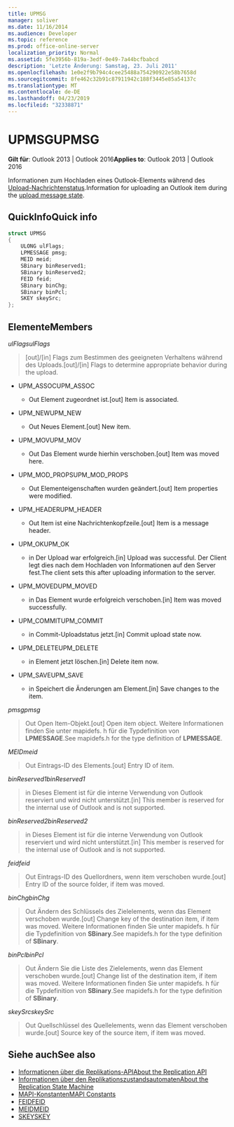 ```yaml
---
title: UPMSG
manager: soliver
ms.date: 11/16/2014
ms.audience: Developer
ms.topic: reference
ms.prod: office-online-server
localization_priority: Normal
ms.assetid: 5fe3956b-819a-3edf-0e49-7a44bcfbabcd
description: 'Letzte Änderung: Samstag, 23. Juli 2011'
ms.openlocfilehash: 1e0e2f9b794c4cee25488a754290922e58b7658d
ms.sourcegitcommit: 8fe462c32b91c87911942c188f3445e85a54137c
ms.translationtype: MT
ms.contentlocale: de-DE
ms.lasthandoff: 04/23/2019
ms.locfileid: "32338871"
---
```

# <a name="upmsg"></a><span data-ttu-id="624f5-103">UPMSG</span><span class="sxs-lookup"><span data-stu-id="624f5-103">UPMSG</span></span>

<span data-ttu-id="624f5-104">**Gilt für**: Outlook 2013 | Outlook 2016</span><span class="sxs-lookup"><span data-stu-id="624f5-104">**Applies to**: Outlook 2013 | Outlook 2016</span></span> 
  
<span data-ttu-id="624f5-105">Informationen zum Hochladen eines Outlook-Elements während des [Upload-Nachrichtenstatus](upload-message-state.md).</span><span class="sxs-lookup"><span data-stu-id="624f5-105">Information for uploading an Outlook item during the [upload message state](upload-message-state.md).</span></span>
  
## <a name="quick-info"></a><span data-ttu-id="624f5-106">QuickInfo</span><span class="sxs-lookup"><span data-stu-id="624f5-106">Quick info</span></span>

```cpp
struct UPMSG 
{ 
    ULONG ulFlags; 
    LPMESSAGE pmsg; 
    MEID meid; 
    SBinary binReserved1; 
    SBinary binReserved2; 
    FEID feid; 
    SBinary binChg; 
    SBinary binPcl; 
    SKEY skeySrc; 
};
```

## <a name="members"></a><span data-ttu-id="624f5-107">Elemente</span><span class="sxs-lookup"><span data-stu-id="624f5-107">Members</span></span>

 <span data-ttu-id="624f5-108">_ulFlags_</span><span class="sxs-lookup"><span data-stu-id="624f5-108">_ulFlags_</span></span>
  
> <span data-ttu-id="624f5-109">[out]/[in] Flags zum Bestimmen des geeigneten Verhaltens während des Uploads.</span><span class="sxs-lookup"><span data-stu-id="624f5-109">[out]/[in] Flags to determine appropriate behavior during the upload.</span></span> 
    
  - <span data-ttu-id="624f5-110">UPM_ASSOC</span><span class="sxs-lookup"><span data-stu-id="624f5-110">UPM_ASSOC</span></span>
    
    - <span data-ttu-id="624f5-111">Out Element zugeordnet ist.</span><span class="sxs-lookup"><span data-stu-id="624f5-111">[out] Item is associated.</span></span>
    
  - <span data-ttu-id="624f5-112">UPM_NEW</span><span class="sxs-lookup"><span data-stu-id="624f5-112">UPM_NEW</span></span>
    
    - <span data-ttu-id="624f5-113">Out Neues Element.</span><span class="sxs-lookup"><span data-stu-id="624f5-113">[out] New item.</span></span> 
    
  - <span data-ttu-id="624f5-114">UPM_MOV</span><span class="sxs-lookup"><span data-stu-id="624f5-114">UPM_MOV</span></span>
    
    - <span data-ttu-id="624f5-115">Out Das Element wurde hierhin verschoben.</span><span class="sxs-lookup"><span data-stu-id="624f5-115">[out] Item was moved here.</span></span>
    
  - <span data-ttu-id="624f5-116">UPM_MOD_PROPS</span><span class="sxs-lookup"><span data-stu-id="624f5-116">UPM_MOD_PROPS</span></span>
    
    - <span data-ttu-id="624f5-117">Out Elementeigenschaften wurden geändert.</span><span class="sxs-lookup"><span data-stu-id="624f5-117">[out] Item properties were modified.</span></span>
    
  - <span data-ttu-id="624f5-118">UPM_HEADER</span><span class="sxs-lookup"><span data-stu-id="624f5-118">UPM_HEADER</span></span>
    
    - <span data-ttu-id="624f5-119">Out Item ist eine Nachrichtenkopfzeile.</span><span class="sxs-lookup"><span data-stu-id="624f5-119">[out] Item is a message header.</span></span>
    
  - <span data-ttu-id="624f5-120">UPM_OK</span><span class="sxs-lookup"><span data-stu-id="624f5-120">UPM_OK</span></span>
    
    - <span data-ttu-id="624f5-121">in Der Upload war erfolgreich.</span><span class="sxs-lookup"><span data-stu-id="624f5-121">[in] Upload was successful.</span></span> <span data-ttu-id="624f5-122">Der Client legt dies nach dem Hochladen von Informationen auf den Server fest.</span><span class="sxs-lookup"><span data-stu-id="624f5-122">The client sets this after uploading information to the server.</span></span>
    
  - <span data-ttu-id="624f5-123">UPM_MOVED</span><span class="sxs-lookup"><span data-stu-id="624f5-123">UPM_MOVED</span></span>
    
    - <span data-ttu-id="624f5-124">in Das Element wurde erfolgreich verschoben.</span><span class="sxs-lookup"><span data-stu-id="624f5-124">[in] Item was moved successfully.</span></span>
    
  - <span data-ttu-id="624f5-125">UPM_COMMIT</span><span class="sxs-lookup"><span data-stu-id="624f5-125">UPM_COMMIT</span></span>
    
    - <span data-ttu-id="624f5-126">in Commit-Uploadstatus jetzt.</span><span class="sxs-lookup"><span data-stu-id="624f5-126">[in] Commit upload state now.</span></span>
    
  - <span data-ttu-id="624f5-127">UPM_DELETE</span><span class="sxs-lookup"><span data-stu-id="624f5-127">UPM_DELETE</span></span>
    
    - <span data-ttu-id="624f5-128">in Element jetzt löschen.</span><span class="sxs-lookup"><span data-stu-id="624f5-128">[in] Delete item now.</span></span>
    
  - <span data-ttu-id="624f5-129">UPM_SAVE</span><span class="sxs-lookup"><span data-stu-id="624f5-129">UPM_SAVE</span></span>
    
    - <span data-ttu-id="624f5-130">in Speichert die Änderungen am Element.</span><span class="sxs-lookup"><span data-stu-id="624f5-130">[in] Save changes to the item.</span></span>
    
<span data-ttu-id="624f5-131">_pmsg_</span><span class="sxs-lookup"><span data-stu-id="624f5-131">_pmsg_</span></span>
  
> <span data-ttu-id="624f5-132">Out Open Item-Objekt.</span><span class="sxs-lookup"><span data-stu-id="624f5-132">[out] Open item object.</span></span> <span data-ttu-id="624f5-133">Weitere Informationen finden Sie unter mapidefs. h für die Typdefinition von **LPMESSAGE**.</span><span class="sxs-lookup"><span data-stu-id="624f5-133">See mapidefs.h for the type definition of **LPMESSAGE**.</span></span> 
    
<span data-ttu-id="624f5-134">_MEID_</span><span class="sxs-lookup"><span data-stu-id="624f5-134">_meid_</span></span>
  
> <span data-ttu-id="624f5-135">Out Eintrags-ID des Elements.</span><span class="sxs-lookup"><span data-stu-id="624f5-135">[out] Entry ID of item.</span></span>
    
<span data-ttu-id="624f5-136">_binReserved1_</span><span class="sxs-lookup"><span data-stu-id="624f5-136">_binReserved1_</span></span>
  
> <span data-ttu-id="624f5-137">in Dieses Element ist für die interne Verwendung von Outlook reserviert und wird nicht unterstützt.</span><span class="sxs-lookup"><span data-stu-id="624f5-137">[in] This member is reserved for the internal use of Outlook and is not supported.</span></span> 
    
<span data-ttu-id="624f5-138">_binReserved2_</span><span class="sxs-lookup"><span data-stu-id="624f5-138">_binReserved2_</span></span>
  
> <span data-ttu-id="624f5-139">in Dieses Element ist für die interne Verwendung von Outlook reserviert und wird nicht unterstützt.</span><span class="sxs-lookup"><span data-stu-id="624f5-139">[in] This member is reserved for the internal use of Outlook and is not supported.</span></span> 
    
<span data-ttu-id="624f5-140">_feid_</span><span class="sxs-lookup"><span data-stu-id="624f5-140">_feid_</span></span>
  
> <span data-ttu-id="624f5-141">Out Eintrags-ID des Quellordners, wenn item verschoben wurde.</span><span class="sxs-lookup"><span data-stu-id="624f5-141">[out] Entry ID of the source folder, if item was moved.</span></span>
    
<span data-ttu-id="624f5-142">_binChg_</span><span class="sxs-lookup"><span data-stu-id="624f5-142">_binChg_</span></span>
  
> <span data-ttu-id="624f5-143">Out Ändern des Schlüssels des Zielelements, wenn das Element verschoben wurde.</span><span class="sxs-lookup"><span data-stu-id="624f5-143">[out] Change key of the destination item, if item was moved.</span></span> <span data-ttu-id="624f5-144">Weitere Informationen finden Sie unter mapidefs. h für die Typdefinition von **SBinary**.</span><span class="sxs-lookup"><span data-stu-id="624f5-144">See mapidefs.h for the type definition of **SBinary**.</span></span> 
    
<span data-ttu-id="624f5-145">_binPcl_</span><span class="sxs-lookup"><span data-stu-id="624f5-145">_binPcl_</span></span>
  
> <span data-ttu-id="624f5-146">Out Ändern Sie die Liste des Zielelements, wenn das Element verschoben wurde.</span><span class="sxs-lookup"><span data-stu-id="624f5-146">[out] Change list of the destination item, if item was moved.</span></span> <span data-ttu-id="624f5-147">Weitere Informationen finden Sie unter mapidefs. h für die Typdefinition von **SBinary**.</span><span class="sxs-lookup"><span data-stu-id="624f5-147">See mapidefs.h for the type definition of **SBinary**.</span></span> 
    
<span data-ttu-id="624f5-148">_skeySrc_</span><span class="sxs-lookup"><span data-stu-id="624f5-148">_skeySrc_</span></span>
  
> <span data-ttu-id="624f5-149">Out Quellschlüssel des Quellelements, wenn das Element verschoben wurde.</span><span class="sxs-lookup"><span data-stu-id="624f5-149">[out] Source key of the source item, if item was moved.</span></span>
    
## <a name="see-also"></a><span data-ttu-id="624f5-150">Siehe auch</span><span class="sxs-lookup"><span data-stu-id="624f5-150">See also</span></span>

- [<span data-ttu-id="624f5-151">Informationen über die Replikations-API</span><span class="sxs-lookup"><span data-stu-id="624f5-151">About the Replication API</span></span>](about-the-replication-api.md)
- [<span data-ttu-id="624f5-152">Informationen über den Replikationszustandsautomaten</span><span class="sxs-lookup"><span data-stu-id="624f5-152">About the Replication State Machine</span></span>](about-the-replication-state-machine.md)
- [<span data-ttu-id="624f5-153">MAPI-Konstanten</span><span class="sxs-lookup"><span data-stu-id="624f5-153">MAPI Constants</span></span>](mapi-constants.md)
- [<span data-ttu-id="624f5-154">FEID</span><span class="sxs-lookup"><span data-stu-id="624f5-154">FEID</span></span>](feid.md)
- [<span data-ttu-id="624f5-155">MEID</span><span class="sxs-lookup"><span data-stu-id="624f5-155">MEID</span></span>](meid.md)
- [<span data-ttu-id="624f5-156">SKEY</span><span class="sxs-lookup"><span data-stu-id="624f5-156">SKEY</span></span>](skey.md)

